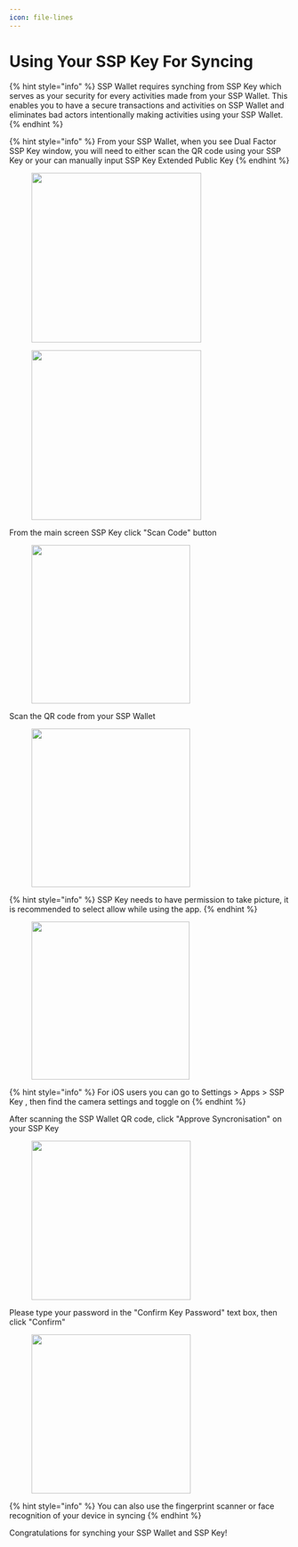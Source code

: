 ```yaml
---
icon: file-lines
---
```


# Using Your SSP Key For Syncing

{% hint style="info" %}
SSP Wallet requires synching from SSP Key which serves as your security for every activities made from your SSP Wallet. This enables you to have a secure transactions and activities on SSP Wallet and eliminates bad actors intentionally making activities using your SSP Wallet.
{% endhint %}

{% hint style="info" %}
From your SSP Wallet, when you see Dual Factor SSP Key window, you will need to either scan the QR code using your SSP Key or your can manually input SSP Key Extended Public Key
{% endhint %}

<div align="left"><figure><img src="../.gitbook/assets/image (165).png" alt="" width="305"><figcaption></figcaption></figure></div>

<div align="left"><figure><img src="../.gitbook/assets/image (166).png" alt="" width="305"><figcaption></figcaption></figure></div>

From the main screen SSP Key click "Scan Code" button

<div align="left"><figure><img src="../.gitbook/assets/image (167).png" alt="" width="285"><figcaption></figcaption></figure></div>

Scan the QR code from your SSP Wallet

<div align="left"><figure><img src="../.gitbook/assets/image (168).png" alt="" width="285"><figcaption></figcaption></figure></div>

{% hint style="info" %}
SSP Key needs to have permission to take picture, it is recommended to select allow while using the app.
{% endhint %}

<div align="left"><figure><img src="../.gitbook/assets/image (170).png" alt="" width="284"><figcaption></figcaption></figure></div>

{% hint style="info" %}
For iOS users you can go to Settings > Apps >  SSP Key , then find the camera settings and toggle on
{% endhint %}

After scanning the SSP Wallet QR code, click "Approve Syncronisation" on your SSP Key

<div align="left"><figure><img src="../.gitbook/assets/image (171).png" alt="" width="286"><figcaption></figcaption></figure></div>

Please type your password in the "Confirm Key Password" text box, then click "Confirm"

<div align="left"><figure><img src="../.gitbook/assets/image (172).png" alt="" width="286"><figcaption></figcaption></figure></div>

{% hint style="info" %}
You can also use the fingerprint scanner or face recognition of your device in syncing
{% endhint %}

Congratulations for synching your SSP Wallet and SSP Key!

